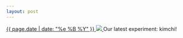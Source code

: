 ```yaml
---
layout: post
---
```


<p>
  <a href="/390">
    <time>{{ page.date | date: "%e %B %Y" }}</time>
    <img src="https://s3.amazonaws.com/life.aaronjgreenberg.com/390.jpg">
  </a>
  Our latest experiment: kimchi!
</p>
